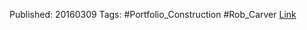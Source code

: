 

Published: 20160309
Tags: #Portfolio_Construction #Rob_Carver 
[Link](https://qoppac.blogspot.com/2016/03/diversification-and-small-account-size.html)